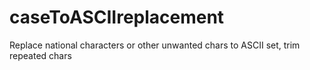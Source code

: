 # caseToASCIIreplacement
Replace national characters or other unwanted chars to ASCII set, trim repeated chars
